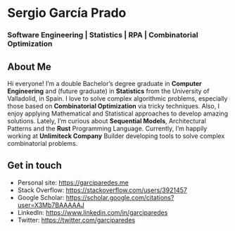 # Sergio García Prado 
### Software Engineering | Statistics | RPA | Combinatorial Optimization

## About Me
Hi everyone! I’m a double Bachelor’s degree graduate in **Computer Engineering** and (future graduate) in **Statistics** from the University of Valladolid, in Spain. I love to solve complex algorithmic problems, especially those based on **Combinatorial Optimization** via tricky techniques. Also, I enjoy applying Mathematical and Statistical approaches to develop amazing solutions. Lately, I’m curious about **Sequential Models**, Architectural Patterns and the **Rust** Programming Language. Currently, I’m happily working at **Unlimiteck Company** Builder developing tools to solve complex combinatorial problems.

## Get in touch
- Personal site: https://garciparedes.me
- Stack Overflow: https://stackoverflow.com/users/3921457
- Google Scholar: https://scholar.google.com/citations?user=X3Mb7BAAAAAJ
- LinkedIn: https://www.linkedin.com/in/garciparedes
- Twitter: https://twitter.com/garciparedes
